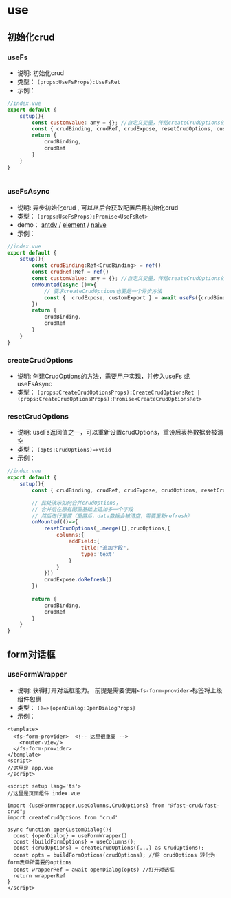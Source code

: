 # use

## 初始化crud

### useFs
* 说明: 初始化crud
* 类型： `(props:UseFsProps):UseFsRet`
* 示例：

```js
//index.vue
export default {
    setup(){
        const customValue: any = {}; //自定义变量，传给createCrudOptions的额外参数（可以任意命名，任意多个）
        const { crudBinding, crudRef, crudExpose, resetCrudOptions, customExport } = useFs({ createCrudOptions, customValue });
        return {
            crudBinding,
            crudRef
        }
    }
}
   
```

### useFsAsync
* 说明: 异步初始化crud , 可以从后台获取配置后再初始化crud
* 类型： `(props:UseFsProps):Promise<UseFsRet>`
* demo： [antdv](http://fast-crud.docmirror.cn/antdv/#/crud/advanced/from-backend)  /  [element](http://fast-crud.docmirror.cn/element/#/crud/advanced/from-backend)  /  [naive](http://fast-crud.docmirror.cn/naive/#/crud/advanced/from-backend)
* 示例：

```js
//index.vue
export default {
    setup(){
        const crudBinding:Ref<CrudBinding> = ref()
        const crudRef:Ref = ref()
        const customValue: any = {}; //自定义变量，传给createCrudOptions的额外参数（可以任意命名，任意多个）
        onMounted(async ()=>{
            // 要求createCrudOptions也要是一个异步方法
            const {  crudExpose, customExport } = await useFs({crudBinding,crudRef, createCrudOptions, customValue } as UseFsProps);
        })
        return {
            crudBinding,
            crudRef
        }
    }
}
```

### createCrudOptions
* 说明: 创建CrudOptions的方法，需要用户实现，并传入useFs 或 useFsAsync
* 类型： `(props:CreateCrudOptionsProps):CreateCrudOptionsRet |  (props:CreateCrudOptionsProps):Promise<CreateCrudOptionsRet>`

### resetCrudOptions
* 说明: useFs返回值之一，可以重新设置crudOptions，重设后表格数据会被清空
* 类型： `(opts:CrudOptions)=>void`
* 示例：

```js
//index.vue
export default {
    setup(){
        const { crudBinding, crudRef, crudExpose, crudOptions, resetCrudOptions } = useFs({ createCrudOptions });

        // 此处演示如何合并crudOptions，
        // 合并后在原有配置基础上追加多一个字段
        // 然后进行重置（重置后，data数据会被清空，需要重新refresh）
        onMounted(()=>{
            resetCrudOptions(_.merge({},crudOptions,{
                columns:{
                    addField:{
                        title:"追加字段",
                        type:'text'
                    }
                }
            }))
            crudExpose.doRefresh()
        })
        
        return {
            crudBinding,
            crudRef
        }
    }
}
```


## form对话框

### useFormWrapper
* 说明: 获得打开对话框能力。 前提是需要使用`<fs-form-provider>`标签将上级组件包裹
* 类型： `()=>{openDialog:OpenDialogProps}`
* 示例：

```vue
<template>
  <fs-form-provider>  <!-- 这里很重要 -->
    <router-view/>
  </fs-form-provider>
</template>
<script>
//这里是 app.vue
</script>
```

```vue
<script setup lang='ts'>
//这里是页面组件 index.vue

import {useFormWrapper,useColumns,CrudOptions} from "@fast-crud/fast-crud";
import createCrudOptions from 'crud'

async function openCustomDialog(){
  const {openDialog} = useFormWrapper()
  const {buildFormOptions} = useColumns();
  const {crudOptions} = createCrudOptions({...} as CrudOptions);
  const opts = buildFormOptions(crudOptions); //将 crudOptions 转化为form表单所需要的options
  const wrapperRef = await openDialog(opts) //打开对话框
  return wrapperRef
}
</script>
```




